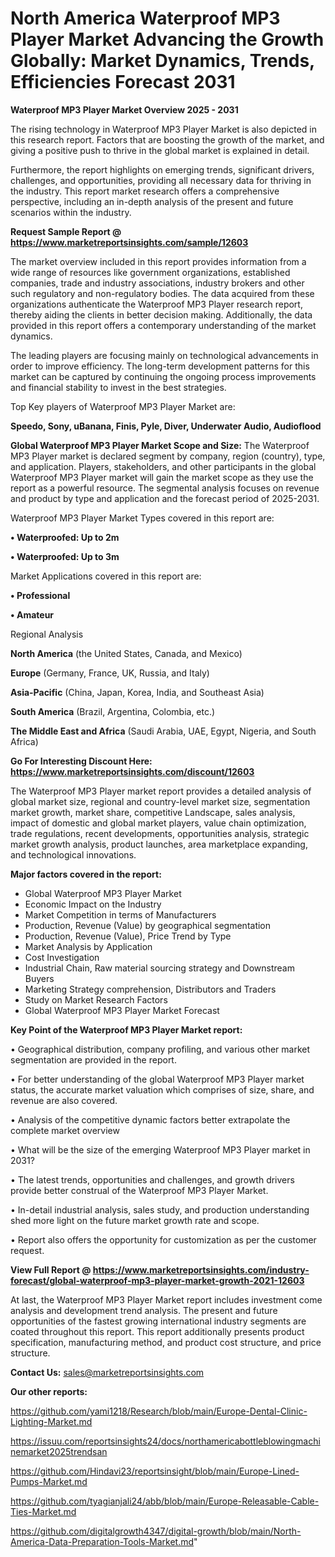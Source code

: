  # North America Waterproof MP3 Player Market Advancing the Growth Globally: Market Dynamics, Trends, Efficiencies Forecast 2031

<Strong> Waterproof MP3 Player Market Overview 2025 - 2031</strong>

The rising technology in Waterproof MP3 Player Market is also depicted in this research report. Factors that are boosting the growth of the market, and giving a positive push to thrive in the global market is explained in detail.

Furthermore, the report highlights on emerging trends, significant drivers, challenges, and opportunities, providing all necessary data for thriving in the industry. This report market research offers a comprehensive perspective, including an in-depth analysis of the present and future scenarios within the industry.

<strong>Request Sample Report @ <a href=https://www.marketreportsinsights.com/sample/12603>https://www.marketreportsinsights.com/sample/12603</a></strong>

The market overview included in this report provides information from a wide range of resources like government organizations, established companies, trade and industry associations, industry brokers and other such regulatory and non-regulatory bodies. The data acquired from these organizations authenticate the Waterproof MP3 Player research report, thereby aiding the clients in better decision making. Additionally, the data provided in this report offers a contemporary understanding of the market dynamics.

The leading players are focusing mainly on technological advancements in order to improve efficiency. The long-term development patterns for this market can be captured by continuing the ongoing process improvements and financial stability to invest in the best strategies.

Top Key players of Waterproof MP3 Player Market are:

<strong>Speedo, Sony, uBanana, Finis, Pyle, Diver, Underwater Audio, Audioflood</strong>

<strong><b>Global Waterproof MP3 Player Market Scope and Size:</b></strong>
The Waterproof MP3 Player market is declared segment by company, region (country), type, and application. Players, stakeholders, and other participants in the global Waterproof MP3 Player market will gain the market scope as they use the report as a powerful resource. The segmental analysis focuses on revenue and product by type and application and the forecast period of 2025-2031.

Waterproof MP3 Player Market Types covered in this report are:

<strong>• Waterproofed: Up to 2m

• Waterproofed: Up to 3m</strong>

Market Applications covered in this report are:

<strong>• Professional

• Amateur</strong> 

Regional Analysis

<strong>North America</strong> (the United States, Canada, and Mexico)

<strong>Europe</strong> (Germany, France, UK, Russia, and Italy)

<strong>Asia-Pacific</strong> (China, Japan, Korea, India, and Southeast Asia)

<strong>South America</strong> (Brazil, Argentina, Colombia, etc.)

<strong>The Middle East and Africa</strong> (Saudi Arabia, UAE, Egypt, Nigeria, and South Africa)

<strong>Go For Interesting Discount Here: <a href=https://www.marketreportsinsights.com/discount/12603>https://www.marketreportsinsights.com/discount/12603</a></strong>

The Waterproof MP3 Player market report provides a detailed analysis of global market size, regional and country-level market size, segmentation market growth, market share, competitive Landscape, sales analysis, impact of domestic and global market players, value chain optimization, trade regulations, recent developments, opportunities analysis, strategic market growth analysis, product launches, area marketplace expanding, and technological innovations.

<strong><b>Major factors covered in the report:</b></strong>
<ul>
  <li>Global Waterproof MP3 Player Market </li>
  <li>Economic Impact on the Industry</li>
  <li>Market Competition in terms of Manufacturers</li>
  <li>Production, Revenue (Value) by geographical segmentation</li>
  <li>Production, Revenue (Value), Price Trend by Type</li>
  <li>Market Analysis by Application</li>
  <li>Cost Investigation</li>
  <li>Industrial Chain, Raw material sourcing strategy and Downstream Buyers</li>
  <li>Marketing Strategy comprehension, Distributors and Traders</li>
  <li>Study on Market Research Factors</li>
  <li>Global Waterproof MP3 Player Market Forecast</li>
</ul>

<strong><b>Key Point of the Waterproof MP3 Player Market report:</b></strong>

• Geographical distribution, company profiling, and various other market segmentation are provided in the report.

• For better understanding of the global Waterproof MP3 Player market status, the accurate market valuation which comprises of size, share, and revenue are also covered.

• Analysis of the competitive dynamic factors better extrapolate the complete market overview

• What will be the size of the emerging Waterproof MP3 Player market in 2031?

• The latest trends, opportunities and challenges, and growth drivers provide better construal of the Waterproof MP3 Player Market.

• In-detail industrial analysis, sales study, and production understanding shed more light on the future market growth rate and scope.

• Report also offers the opportunity for customization as per the customer request.

<strong><b>View Full Report @ <a href=https://www.marketreportsinsights.com/industry-forecast/global-waterproof-mp3-player-market-growth-2021-12603>https://www.marketreportsinsights.com/industry-forecast/global-waterproof-mp3-player-market-growth-2021-12603</a></b></strong>


At last, the Waterproof MP3 Player Market report includes investment come analysis and development trend analysis. The present and future opportunities of the fastest growing international industry segments are coated throughout this report. This report additionally presents product specification, manufacturing method, and product cost structure, and price structure.

<strong>Contact Us:</strong>
sales@marketreportsinsights.com

<strong>Our other reports:</strong>

<a href=https://github.com/yami1218/Research/blob/main/Europe-Dental-Clinic-Lighting-Market.md>https://github.com/yami1218/Research/blob/main/Europe-Dental-Clinic-Lighting-Market.md</a>

<a href=https://issuu.com/reportsinsights24/docs/northamericabottleblowingmachinemarket2025trendsan>https://issuu.com/reportsinsights24/docs/northamericabottleblowingmachinemarket2025trendsan</a>

<a href=https://github.com/Hindavi23/reportsinsight/blob/main/Europe-Lined-Pumps-Market.md>https://github.com/Hindavi23/reportsinsight/blob/main/Europe-Lined-Pumps-Market.md</a>

<a href=https://github.com/tyagianjali24/abb/blob/main/Europe-Releasable-Cable-Ties-Market.md>https://github.com/tyagianjali24/abb/blob/main/Europe-Releasable-Cable-Ties-Market.md</a>

<a href=https://github.com/digitalgrowth4347/digital-growth/blob/main/North-America-Data-Preparation-Tools-Market.md>https://github.com/digitalgrowth4347/digital-growth/blob/main/North-America-Data-Preparation-Tools-Market.md</a>"
